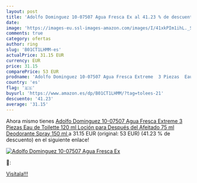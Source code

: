 ```yaml
---
layout: post
title: 'Adolfo Dominguez 10-07507 Agua Fresca Ex al 41.23 % de descuento'
date: 
image: 'https://images-eu.ssl-images-amazon.com/images/I/41xkPIm1ihL._SL200_.jpg'
comments: true
category: ofertas
author: ring
slug: 'B01CT1LHMM-es'
actualPrice: 31.15 EUR
currency: EUR
price: 31.15
comparePrice: 53 EUR
prodname: 'Adolfo Dominguez 10-07507 Agua Fresca Extreme  3 Piezas  Eau de Toilette 120 ml  Loción para Después del Afeitado 75 ml  Deodorante Spray 150 ml '
country: 'es'
flag: '🇪🇸'
buyurl: 'https://www.amazon.es/dp/B01CT1LHMM/?tag=tolees-21'
descuento: '41.23'
average: '31.15'
---
```


Ahora mismo tienes [Adolfo Dominguez 10-07507 Agua Fresca Extreme  3 Piezas  Eau de Toilette 120 ml  Loción para Después del Afeitado 75 ml  Deodorante Spray 150 ml ](https://www.amazon.es/dp/B01CT1LHMM/?tag=tolees-21) a 31.15 EUR (original: 53 EUR) (41.23 %  de descuento) en el siguiente enlace!

[![Adolfo Dominguez 10-07507 Agua Fresca Ex](https://images-eu.ssl-images-amazon.com/images/I/41xkPIm1ihL._SL200_.jpg)](https://www.amazon.es/dp/B01CT1LHMM/?tag=tolees-21)

🔎:


[Visítala!!!](https://www.amazon.es/dp/B01CT1LHMM/?tag=tolees-21)
